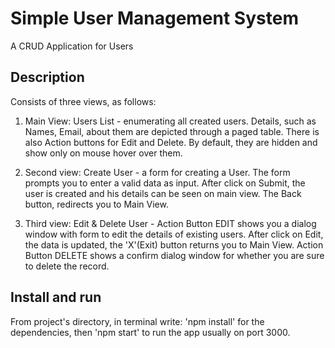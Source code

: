 # Simple User Management System
A CRUD Application for Users

## Description
Consists of three views, as follows:
1. Main View: Users List - enumerating all created users.
Details, such as Names, Email, about them are depicted through a paged table.
There is also Action buttons for Edit and Delete. By default, they are hidden
and show only on mouse hover over them.

2. Second view: Create User - a form for creating a User.
The form prompts you to enter a valid data as input. After click on Submit, the
user is created and his details can be seen on main view. The Back button,
redirects you to Main View. 

3. Third view: Edit & Delete User - Action Button EDIT shows you
a dialog window with form to edit the details of 
existing users. After click on Edit, the data is updated, the 'X'(Exit) button
returns you to Main View. Action Button DELETE shows a confirm dialog window
for whether you are sure to delete the record. 

## Install and run
From project's directory, in terminal write: 'npm install' for the dependencies,
then 'npm start' to run the app usually on port 3000.
